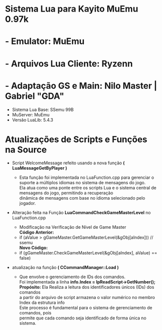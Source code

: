 # Sistema Lua para Kayito MuEmu 0.97k

# - Emulator: MuEmu
# - Arquivos Lua Cliente: Ryzenn 
# - Adaptação GS e Main: Nilo Master | Gabriel "GDA"

- Sistema Lua Base: SSemu 99B
- MuServer: MuEmu
- Versão LuaLib: 5.4.3

# Atualizações de Scripts e Funções na Source

- Script WelcomeMessage refeito usando a nova função **( LuaMessageGetByPlayer )**
   - Esta função foi implementada no LuaFunction.cpp para gerenciar o suporte a múltiplos idiomas no sistema de mensagens do jogo. <br/>
     Ela atua como uma ponte entre os scripts Lua e o sistema central de mensagens do jogo, permitindo a recuperação <br/>
     dinâmica de mensagens com base no idioma selecionado pelo jogador.

- Alteração feita na Função **LuaCommandCheckGameMasterLevel** no LuaFunction.cpp 
   - Modificação na Verificação de Nível de Game Master<br/> 
   **Código Anterior:**<br/> 
   - if (aValue > gGameMaster.GetGameMasterLevel(&gObj[aIndex])) // ssemu<br/> 
   **Novo Código:**<br/> 
   - if (gGameMaster.CheckGameMasterLevel(&gObj[aIndex], aValue) == false)<br/> 

- atualização na função **( CCommandManager::Load )**
   - Que envolve o gerenciamento de IDs dos comandos.<br/> 
    Foi implementada a linha **info.Index = lpReadScript->GetNumber();**<br/>
    **Propósito:** Ela Realiza a leitura dos identificadores únicos (IDs) dos comandos<br/> 
    a partir do arquivo de script armazena o valor numérico no membro Index da estrutura info<br/> 
    Este processo é fundamental para o sistema de gerenciamento de comandos, pois<br/> 
    permite que cada comando seja identificado de forma única no sistema.


